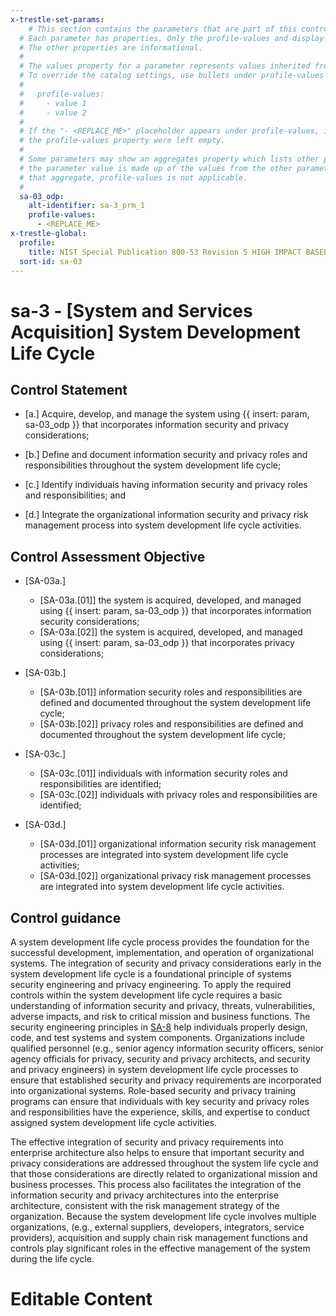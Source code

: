 ```yaml
---
x-trestle-set-params:
    # This section contains the parameters that are part of this control.
  # Each parameter has properties. Only the profile-values and display-name properties are editable.
  # The other properties are informational.
  #
  # The values property for a parameter represents values inherited from the OSCAL catalog.
  # To override the catalog settings, use bullets under profile-values as shown below:
  #
  #   profile-values:
  #     - value 1
  #     - value 2
  #
  # If the "- <REPLACE_ME>" placeholder appears under profile-values, it is the same as if
  # the profile-values property were left empty.
  #
  # Some parameters may show an aggregates property which lists other parameters. This means
  # the parameter value is made up of the values from the other parameters. For parameters
  # that aggregate, profile-values is not applicable.
  #
  sa-03_odp:
    alt-identifier: sa-3_prm_1
    profile-values:
      - <REPLACE_ME>
x-trestle-global:
  profile:
    title: NIST Special Publication 800-53 Revision 5 HIGH IMPACT BASELINE
  sort-id: sa-03
---
```


# sa-3 - \[System and Services Acquisition\] System Development Life Cycle

## Control Statement

- \[a.\] Acquire, develop, and manage the system using {{ insert: param, sa-03_odp }} that incorporates information security and privacy considerations;

- \[b.\] Define and document information security and privacy roles and responsibilities throughout the system development life cycle;

- \[c.\] Identify individuals having information security and privacy roles and responsibilities; and

- \[d.\] Integrate the organizational information security and privacy risk management process into system development life cycle activities.

## Control Assessment Objective

- \[SA-03a.\]

  - \[SA-03a.[01]\] the system is acquired, developed, and managed using {{ insert: param, sa-03_odp }} that incorporates information security considerations;
  - \[SA-03a.[02]\] the system is acquired, developed, and managed using {{ insert: param, sa-03_odp }} that incorporates privacy considerations;

- \[SA-03b.\]

  - \[SA-03b.[01]\] information security roles and responsibilities are defined and documented throughout the system development life cycle;
  - \[SA-03b.[02]\] privacy roles and responsibilities are defined and documented throughout the system development life cycle;

- \[SA-03c.\]

  - \[SA-03c.[01]\] individuals with information security roles and responsibilities are identified;
  - \[SA-03c.[02]\] individuals with privacy roles and responsibilities are identified;

- \[SA-03d.\]

  - \[SA-03d.[01]\] organizational information security risk management processes are integrated into system development life cycle activities;
  - \[SA-03d.[02]\] organizational privacy risk management processes are integrated into system development life cycle activities.

## Control guidance

A system development life cycle process provides the foundation for the successful development, implementation, and operation of organizational systems. The integration of security and privacy considerations early in the system development life cycle is a foundational principle of systems security engineering and privacy engineering. To apply the required controls within the system development life cycle requires a basic understanding of information security and privacy, threats, vulnerabilities, adverse impacts, and risk to critical mission and business functions. The security engineering principles in [SA-8](#sa-8) help individuals properly design, code, and test systems and system components. Organizations include qualified personnel (e.g., senior agency information security officers, senior agency officials for privacy, security and privacy architects, and security and privacy engineers) in system development life cycle processes to ensure that established security and privacy requirements are incorporated into organizational systems. Role-based security and privacy training programs can ensure that individuals with key security and privacy roles and responsibilities have the experience, skills, and expertise to conduct assigned system development life cycle activities.

The effective integration of security and privacy requirements into enterprise architecture also helps to ensure that important security and privacy considerations are addressed throughout the system life cycle and that those considerations are directly related to organizational mission and business processes. This process also facilitates the integration of the information security and privacy architectures into the enterprise architecture, consistent with the risk management strategy of the organization. Because the system development life cycle involves multiple organizations, (e.g., external suppliers, developers, integrators, service providers), acquisition and supply chain risk management functions and controls play significant roles in the effective management of the system during the life cycle.

# Editable Content

<!-- Make additions and edits below -->
<!-- The above represents the contents of the control as received by the profile, prior to additions. -->
<!-- If the profile makes additions to the control, they will appear below. -->
<!-- The above markdown may not be edited but you may edit the content below, and/or introduce new additions to be made by the profile. -->
<!-- If there is a yaml header at the top, parameter values may be edited. Use --set-parameters to incorporate the changes during assembly. -->
<!-- The content here will then replace what is in the profile for this control, after running profile-assemble. -->
<!-- The current profile has no added parts for this control, but you may add new ones here. -->
<!-- Each addition must have a heading either of the form ## Control my_addition_name -->
<!-- or ## Part a. (where the a. refers to one of the control statement labels.) -->
<!-- "## Control" parts are new parts added after the statement part. -->
<!-- "## Part" parts are new parts added into the top-level statement part with that label. -->
<!-- Subparts may be added with nested hash levels of the form ### My Subpart Name -->
<!-- underneath the parent ## Control or ## Part being added -->
<!-- See https://ibm.github.io/compliance-trestle/tutorials/ssp_profile_catalog_authoring/ssp_profile_catalog_authoring for guidance. -->

